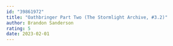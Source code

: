 ```yaml
---
id: "39861972"
title: "Oathbringer Part Two (The Stormlight Archive, #3.2)"
author: Brandon Sanderson
rating: 5
date: 2023-02-01
---
```


	